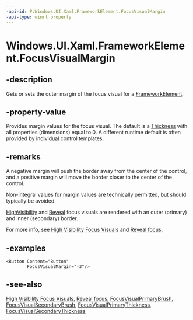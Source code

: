 ```yaml
---
-api-id: P:Windows.UI.Xaml.FrameworkElement.FocusVisualMargin
-api-type: winrt property
---
```


<!-- Property syntax
public Windows.UI.Xaml.Thickness FocusVisualMargin { get;  set; }
-->

# Windows.UI.Xaml.FrameworkElement.FocusVisualMargin

## -description

Gets or sets the outer margin of the focus visual for a [FrameworkElement](frameworkelement.md).

## -property-value

Provides margin values for the focus visual. The default is a [Thickness](thickness.md) with all properties (dimensions) equal to 0. A different runtime default is often provided by individual control templates.

## -remarks

A negative margin will push the border away from the center of the control, and a positive margin will move the border closer to the center of the control.

Non-integral values for margin values are technically permitted, but should typically be avoided.

[HighVisibility](focusvisualkind.md) and [Reveal](focusvisualkind.md) focus visuals are rendered with an outer (primary) and inner (secondary) border.

For more info, see [High Visibility Focus Visuals](/windows/uwp/design/input/guidelines-for-visualfeedback#high-visibility-focus-visuals) and [Reveal focus](/windows/uwp/design/style/reveal-focus).

## -examples

```xaml
<Button Content="Button"
        FocusVisualMargin="-3"/>
```

## -see-also

[High Visibility Focus Visuals](/windows/uwp/design/input/guidelines-for-visualfeedback#high-visibility-focus-visuals), [Reveal focus](/windows/uwp/design/style/reveal-focus), [FocusVisualPrimaryBrush](frameworkelement_focusvisualprimarybrush.md), [FocusVisualSecondaryBrush](frameworkelement_focusvisualsecondarybrush.md), [FocusVisualPrimaryThickness](frameworkelement_focusvisualprimarythickness.md), [FocusVisualSecondaryThickness](frameworkelement_focusvisualsecondarythickness.md)
